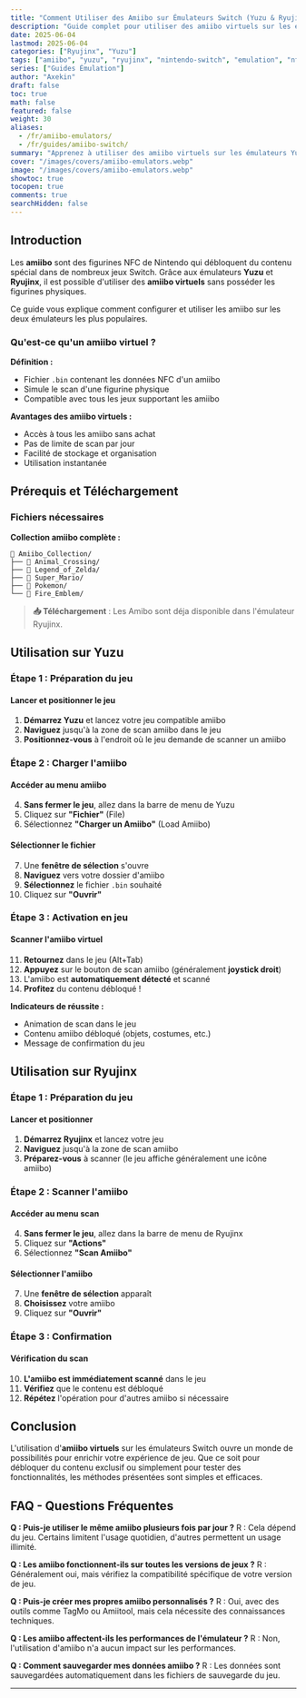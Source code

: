 ```yaml
---
title: "Comment Utiliser des Amiibo sur Émulateurs Switch (Yuzu & Ryujinx)"
description: "Guide complet pour utiliser des amiibo virtuels sur les émulateurs Nintendo Switch Yuzu et Ryujinx - Configuration et utilisation détaillée"
date: 2025-06-04
lastmod: 2025-06-04
categories: ["Ryujinx", "Yuzu"]
tags: ["amiibo", "yuzu", "ryujinx", "nintendo-switch", "emulation", "nfc", "figurines"]
series: ["Guides Émulation"]
author: "Axekin"
draft: false
toc: true
math: false
featured: false
weight: 30
aliases: 
  - /fr/amiibo-emulators/
  - /fr/guides/amiibo-switch/
summary: "Apprenez à utiliser des amiibo virtuels sur les émulateurs Yuzu et Ryujinx. Guide étape par étape avec téléchargement des fichiers et configuration complète."
cover: "/images/covers/amiibo-emulators.webp"
image: "/images/covers/amiibo-emulators.webp"
showtoc: true
tocopen: true
comments: true
searchHidden: false
---
```


## Introduction

Les **amiibo** sont des figurines NFC de Nintendo qui débloquent du contenu spécial dans de nombreux jeux Switch. Grâce aux émulateurs **Yuzu** et **Ryujinx**, il est possible d'utiliser des **amiibo virtuels** sans posséder les figurines physiques.

Ce guide vous explique comment configurer et utiliser les amiibo sur les deux émulateurs les plus populaires.

### Qu'est-ce qu'un amiibo virtuel ?

**Définition :**
- Fichier `.bin` contenant les données NFC d'un amiibo
- Simule le scan d'une figurine physique
- Compatible avec tous les jeux supportant les amiibo

**Avantages des amiibo virtuels :**
- Accès à tous les amiibo sans achat
- Pas de limite de scan par jour
- Facilité de stockage et organisation
- Utilisation instantanée

## Prérequis et Téléchargement

### Fichiers nécessaires

**Collection amiibo complète :**
```
📁 Amiibo_Collection/
├── 📁 Animal_Crossing/
├── 📁 Legend_of_Zelda/
├── 📁 Super_Mario/
├── 📁 Pokemon/
└── 📁 Fire_Emblem/
```

> **📥 Téléchargement** : Les Amibo sont déja disponible dans l'émulateur Ryujinx.

## Utilisation sur Yuzu

### Étape 1 : Préparation du jeu

#### Lancer et positionner le jeu

1. **Démarrez Yuzu** et lancez votre jeu compatible amiibo
2. **Naviguez** jusqu'à la zone de scan amiibo dans le jeu
3. **Positionnez-vous** à l'endroit où le jeu demande de scanner un amiibo

### Étape 2 : Charger l'amiibo

#### Accéder au menu amiibo

4. **Sans fermer le jeu**, allez dans la barre de menu de Yuzu
5. Cliquez sur **"Fichier"** (File)
6. Sélectionnez **"Charger un Amiibo"** (Load Amiibo)

#### Sélectionner le fichier

7. Une **fenêtre de sélection** s'ouvre
8. **Naviguez** vers votre dossier d'amiibo
9. **Sélectionnez** le fichier `.bin` souhaité
10. Cliquez sur **"Ouvrir"**

### Étape 3 : Activation en jeu

#### Scanner l'amiibo virtuel

11. **Retournez** dans le jeu (Alt+Tab)
12. **Appuyez** sur le bouton de scan amiibo (généralement **joystick droit**)
13. L'amiibo est **automatiquement détecté** et scanné
14. **Profitez** du contenu débloqué !

**Indicateurs de réussite :**
- Animation de scan dans le jeu
- Contenu amiibo débloqué (objets, costumes, etc.)
- Message de confirmation du jeu

## Utilisation sur Ryujinx

### Étape 1 : Préparation du jeu

#### Lancer et positionner

1. **Démarrez Ryujinx** et lancez votre jeu
2. **Naviguez** jusqu'à la zone de scan amiibo
3. **Préparez-vous** à scanner (le jeu affiche généralement une icône amiibo)

### Étape 2 : Scanner l'amiibo

#### Accéder au menu scan

4. **Sans fermer le jeu**, allez dans la barre de menu de Ryujinx
5. Cliquez sur **"Actions"**
6. Sélectionnez **"Scan Amiibo"**

#### Sélectionner l'amiibo

7. Une **fenêtre de sélection** apparaît
8. **Choisissez** votre amiibo
9. Cliquez sur **"Ouvrir"**

### Étape 3 : Confirmation

#### Vérification du scan

10. **L'amiibo est immédiatement scanné** dans le jeu
11. **Vérifiez** que le contenu est débloqué
12. **Répétez** l'opération pour d'autres amiibo si nécessaire


## Conclusion

L'utilisation d'**amiibo virtuels** sur les émulateurs Switch ouvre un monde de possibilités pour enrichir votre expérience de jeu. Que ce soit pour débloquer du contenu exclusif ou simplement pour tester des fonctionnalités, les méthodes présentées sont simples et efficaces.

## FAQ - Questions Fréquentes

**Q : Puis-je utiliser le même amiibo plusieurs fois par jour ?**
R : Cela dépend du jeu. Certains limitent l'usage quotidien, d'autres permettent un usage illimité.

**Q : Les amiibo fonctionnent-ils sur toutes les versions de jeux ?**
R : Généralement oui, mais vérifiez la compatibilité spécifique de votre version de jeu.

**Q : Puis-je créer mes propres amiibo personnalisés ?**
R : Oui, avec des outils comme TagMo ou Amiitool, mais cela nécessite des connaissances techniques.

**Q : Les amiibo affectent-ils les performances de l'émulateur ?**
R : Non, l'utilisation d'amiibo n'a aucun impact sur les performances.

**Q : Comment sauvegarder mes données amiibo ?**
R : Les données sont sauvegardées automatiquement dans les fichiers de sauvegarde du jeu.

---
````